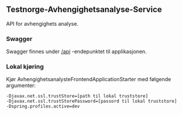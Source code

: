 ## Testnorge-Avhengighetsanalyse-Service
API for avhengighets analyse.

### Swagger
Swagger finnes under [/api](https://testnorge-avhengighetsanalyse-frontend.nais.preprod.local/api) -endepunktet til applikasjonen.


### Lokal kjøring
Kjør AvhengighetsanalysteFrontendApplicationStarter med følgende argumenter:
```
-Djavax.net.ssl.trustStore=[path til lokal truststore]
-Djavax.net.ssl.trustStorePassword=[passord til lokal truststore]
-Dspring.profiles.active=dev
```
